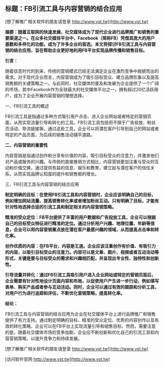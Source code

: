 ## **标题：FB引流工具与内容营销的结合应用**

[想了解推广相关软件的朋友请登录 http://www.vst.tw](http://www.vst.tw)

**摘要：随着互联网的快速发展，社交媒体成为了现代企业进行品牌推广和销售的重要渠道之一。在众多社交媒体平台中，Facebook（简称FB）凭借其庞大的用户基数和多样化的功能，成为了许多企业的首选。本文将探讨FB引流工具与内容营销的结合应用，旨在帮助企业更好地利用FB平台实现品牌传播和销售目标。**

**引言：**

随着信息时代的到来，传统的营销模式已经无法满足企业在激烈竞争中脱颖而出的需求。对于现代企业而言，内容营销成为了吸引目标受众、建立品牌形象以及提高销售额的关键策略之一。与此同时，社交媒体的普及和发展为企业提供了一个广阔的市场，其中Facebook作为全球最大的社交媒体平台之一，拥有超过20亿活跃用户，成为了企业开展内容营销的理想选择。

一、FB引流工具的概述

FB引流工具是指通过多种方式吸引用户点击、进入企业网站或者特定的营销页面，从而实现流量引导和转化的工具。FB引流工具包括但不限于广告投放、粉丝页活动、导流链接等。通过这些工具，企业可以将潜在客户引导到自己的网站或者特定的产品页面，为后续的销售活动铺平道路。

**二、内容营销的重要性**

内容营销是指通过创作和分享有价值的内容，吸引目标受众的注意力，并激发他们对产品或服务的兴趣。与传统的直接推销方式相比，内容营销更加注重与受众的互动和价值交换，通过提供有益的信息、娱乐和教育，建立起与潜在客户的信任关系，从而实现品牌认知度的提升和销售额的增长。

三、FB引流工具与内容营销的结合应用

**制定明确的目标：在使用FB引流工具和内容营销时，企业应该明确自己的目标，例如增加网站流量、提高销售转化率或者增加粉丝互动。只有明确了目标，才能有针对性地选择合适的引流工具和制定相关的内容营销策略。**

**精准的受众定位：FB平台提供了丰富的用户数据和广告投放工具，企业可以根据自己的目标受众特征进行精准的定位。通过分析用户兴趣、地理位置、年龄等信息，企业可以将内容营销重点放在潜在客户最感兴趣的领域，从而提高点击率和转化率。**

**创作优质的内容：在FB平台，内容是王道。企业应该注重创作有价值、有吸引力的内容，以吸引目标受众的注意力。内容可以是文章、图片、视频或者互动活动等形式，关键是要与目标受众的需求和兴趣相匹配，并呈现出专业性、独特性和创新性。**

**引导流量并转化：通过FB引流工具吸引用户进入企业网站或特定的营销页面后，企业需要有针对性地设计页面内容和布局，以促使用户产生进一步行动，例如填写表单、购买产品或者参与互动活动。同时，企业可以通过有效的跟踪和分析工具，对用户行为进行追踪和评估，不断优化营销策略，提高转化率。**

**结论：**

FB引流工具与内容营销的结合应用为企业在社交媒体平台上进行品牌推广和销售提供了有力支持。通过制定明确的目标、精准的受众定位、优质的内容创作以及有效的转化策略，企业可以在FB平台上实现流量引导和销售目标。然而，需要注意的是，随着社交媒体市场的竞争加剧，企业应不断创新和优化自己的引流工具和内容营销策略，以提升竞争力和持续发展。

[想了解推广相关软件的朋友请登录 http://www.vst.tw](http://www.vst.tw)


[访问软件官网 http://www.vst.tw](http://www.vst.tw)
